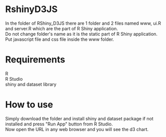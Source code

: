 # RshinyD3JS
In the folder of RShiny_D3JS there are 1 folder and 2 files named www, ui.R and server.R which are the part of R Shiny application.  
Do not change folder's name as it is the static part of R Shiny application.  
Put javascript file and css file inside the www folder.  

# Requirements
R  
R Studio  
shiny and dataset library

# How to use
Simply download the folder and install shiny and dataset package if not installed and press "Run App" button from R Studio.  
Now open the URL in any web browser and you will see the d3 chart.
